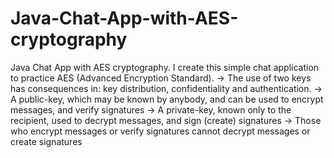 # Java-Chat-App-with-AES-cryptography
Java Chat App with AES cryptography. I create this simple chat application to practice AES (Advanced Encryption Standard).
-> The use of two keys has consequences in: key  distribution, confidentiality and authentication.
-> A public-key, which may be known by anybody, and  can be used to encrypt messages, and verify  signatures
-> A private-key, known only to the recipient, used to decrypt messages, and sign (create) signatures
-> Those who encrypt messages or verify signatures cannot decrypt messages or create signatures




